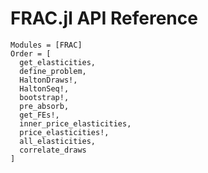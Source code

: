 # FRAC.jl API Reference

```@autodocs
Modules = [FRAC]
Order = [
  get_elasticities,
  define_problem,
  HaltonDraws!,
  HaltonSeq!,
  bootstrap!,
  pre_absorb,
  get_FEs!,
  inner_price_elasticities,
  price_elasticities!,
  all_elasticities,
  correlate_draws
]
```
